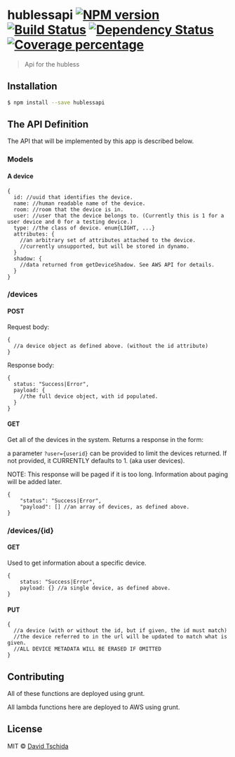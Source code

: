 # hublessapi [![NPM version][npm-image]][npm-url] [![Build Status][travis-image]][travis-url] [![Dependency Status][daviddm-image]][daviddm-url] [![Coverage percentage][coveralls-image]][coveralls-url]
> Api for the hubless

## Installation

```sh
$ npm install --save hublessapi
```

## The API Definition

The API that will be implemented by this app is described below.

### Models

#### A device

````
{
  id: //uuid that identifies the device.
  name: //human readable name of the device.
  room: //room that the device is in.
  user: //user that the device belongs to. (Currently this is 1 for a user device and 0 for a testing device.)
  type: //the class of device. enum{LIGHT, ...}
  attributes: {
    //an arbitrary set of attributes attached to the device.
    //currently unsupported, but will be stored in dynamo.
  }
  shadow: {
    //data returned from getDeviceShadow. See AWS API for details.
  }
}
````

### /devices

#### POST

Request body:

````
{
  //a device object as defined above. (without the id attribute)
}
````

Response body:

````
{
  status: "Success|Error",
  payload: {
    //the full device object, with id populated.
  }
}
````

#### GET

Get all of the devices in the system. Returns a response in the form:

a parameter `?user={userid}` can be provided to limit the devices returned. If not provided, it CURRENTLY defaults to 1. (aka user devices).

NOTE: This response will be paged if it is too long. Information about paging will be added later.

````
{
    "status": "Success|Error",
    "payload": [] //an array of devices, as defined above.
}
````

### /devices/{id}

#### GET

Used to get information about a specific device.

````
{
    status: "Success|Error",
    payload: {} //a single device, as defined above.
}
````

#### PUT

````
{
  //a device (with or without the id, but if given, the id must match)
  //the device referred to in the url will be updated to match what is given.
  //ALL DEVICE METADATA WILL BE ERASED IF OMITTED
}
````

## Contributing

All of these functions are deployed using grunt.

All lambda functions here are deployed to AWS using grunt.



## License

MIT © [David Tschida](davidtschida.com)


[npm-image]: https://badge.fury.io/js/hublessapi.svg
[npm-url]: https://npmjs.org/package/hublessapi
[travis-image]: https://travis-ci.org/HublessGenericIoT/hublessapi.svg?branch=master
[travis-url]: https://travis-ci.org/HublessGenericIoT/hublessapi
[daviddm-image]: https://david-dm.org/HublessGenericIoT/hublessapi.svg?theme=shields.io
[daviddm-url]: https://david-dm.org/HublessGenericIoT/hublessapi
[coveralls-image]: https://coveralls.io/repos/HublessGenericIoT/hublessapi/badge.svg
[coveralls-url]: https://coveralls.io/r/HublessGenericIoT/hublessapi
